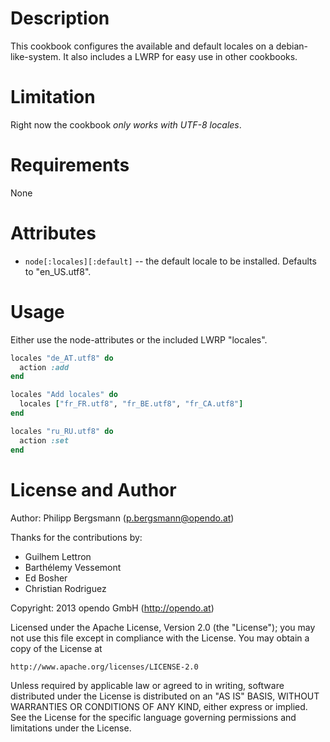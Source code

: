 Description
===========

This cookbook configures the available and default locales on a debian-like-system.
It also includes a LWRP for easy use in other cookbooks.

Limitation
==========

Right now the cookbook *only works with UTF-8 locales*.

Requirements
============

None

Attributes
==========

* `node[:locales][:default]` -- the default locale to be installed. Defaults to "en_US.utf8".

Usage
=====

Either use the node-attributes or the included LWRP "locales".

```ruby
locales "de_AT.utf8" do
  action :add
end
```

```ruby
locales "Add locales" do
  locales ["fr_FR.utf8", "fr_BE.utf8", "fr_CA.utf8"]
end
```

```ruby
locales "ru_RU.utf8" do
  action :set
end
```

License and Author
==================

Author: Philipp Bergsmann (<p.bergsmann@opendo.at>)

Thanks for the contributions by:
* Guilhem Lettron
* Barthélemy Vessemont
* Ed Bosher
* Christian Rodriguez

Copyright: 2013 opendo GmbH (http://opendo.at)

Licensed under the Apache License, Version 2.0 (the "License");
you may not use this file except in compliance with the License.
You may obtain a copy of the License at

    http://www.apache.org/licenses/LICENSE-2.0

Unless required by applicable law or agreed to in writing, software
distributed under the License is distributed on an "AS IS" BASIS,
WITHOUT WARRANTIES OR CONDITIONS OF ANY KIND, either express or implied.
See the License for the specific language governing permissions and
limitations under the License.

